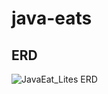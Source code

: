 # java-eats

## ERD
![JavaEat_Lites ERD ](https://github.com/hares-m/java-eats/assets/128474700/560add22-59af-40ca-91e4-b40a3f3a55d0)
